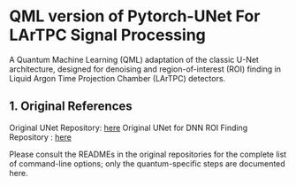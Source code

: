 # QML version of Pytorch-UNet For LArTPC Signal Processing

A Quantum Machine Learning (QML) adaptation of the classic U-Net architecture, designed for denoising and region-of-interest (ROI) finding in Liquid Argon Time Projection Chamber (LArTPC) detectors.


## 1. Original References
Original UNet Repository: [here](https://github.com/milesial/Pytorch-UNet)
Original UNet for DNN ROI Finding Repository : [here]([https://github.com/HaiwangYu/Pytorch-UNet?tab=readme-ov-file])

Please consult the READMEs in the original repositories for the complete list of command-line options; only the quantum-specific steps are documented here.
